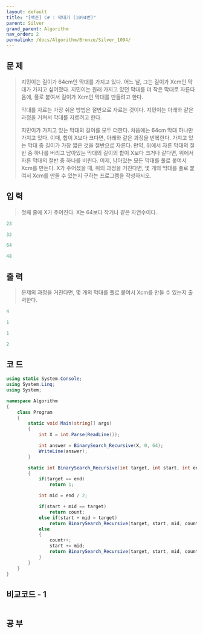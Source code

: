 ```yaml
---
layout: default
title: "[백준] C# : 막대기 (1094번)"
parent: Silver
grand_parent: Algorithm
nav_order: 2
permalink: /docs/Algorithm/Bronze/Silver_1094/
---
```


## 문 제

> 지민이는 길이가 64cm인 막대를 가지고 있다. 어느 날, 그는 길이가 Xcm인 막대가 가지고 싶어졌다. 지민이는 원래 가지고 있던 막대를 더 작은 막대로 자른다음에, 풀로 붙여서 길이가 Xcm인 막대를 만들려고 한다.
>
> 막대를 자르는 가장 쉬운 방법은 절반으로 자르는 것이다. 지민이는 아래와 같은 과정을 거쳐서 막대를 자르려고 한다.
>
> 지민이가 가지고 있는 막대의 길이를 모두 더한다. 처음에는 64cm 막대 하나만 가지고 있다. 이때, 합이 X보다 크다면, 아래와 같은 과정을 반복한다.
> 가지고 있는 막대 중 길이가 가장 짧은 것을 절반으로 자른다.
> 만약, 위에서 자른 막대의 절반 중 하나를 버리고 남아있는 막대의 길이의 합이 X보다 크거나 같다면, 위에서 자른 막대의 절반 중 하나를 버린다.
> 이제, 남아있는 모든 막대를 풀로 붙여서 Xcm를 만든다.
> X가 주어졌을 때, 위의 과정을 거친다면, 몇 개의 막대를 풀로 붙여서 Xcm를 만들 수 있는지 구하는 프로그램을 작성하시오.

## 입 력

> 첫째 줄에 X가 주어진다. X는 64보다 작거나 같은 자연수이다.

```yaml
23
```

```yaml
32
```

```yaml
64
```

```yaml
48
```

## 출 력

> 문제의 과정을 거친다면, 몇 개의 막대를 풀로 붙여서 Xcm를 만들 수 있는지 출력한다.

```yaml
4
```

```yaml
1
```

```yaml
1
```

```yaml
2
```

## 코 드

<div class="code-example" markdown="1">

```csharp
using static System.Console;
using System.Linq;
using System;

namespace Algorithm
{
    class Program
    {
        static void Main(string[] args)
        {
            int X = int.Parse(ReadLine());

            int answer = BinarySearch_Recursive(X, 0, 64);
            WriteLine(answer);
        }

        static int BinarySearch_Recursive(int target, int start, int end, int count = 1)
        {
            if(target == end)
                return 1;

            int mid = end / 2;

            if(start + mid == target)
                return count;
            else if(start + mid > target)
                return BinarySearch_Recursive(target, start, mid, count);
            else
            {
                count++;
                start += mid;
                return BinarySearch_Recursive(target, start, mid, count);
            }
        }
    }
}

```

</div>

## 비교코드 - 1

<div class="code-example" markdown="1">

```csharp

```

</div>

## 공 부
